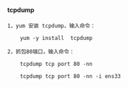 
#### tcpdump

    1，yum 安装 tcpdump，输入命令：

        yum -y install  tcpdump

    2，抓包80端口，输入命令：
    
        tcpdump tcp port 80 -nn

        tcpdump tcp port 80 -nn -i ens33
